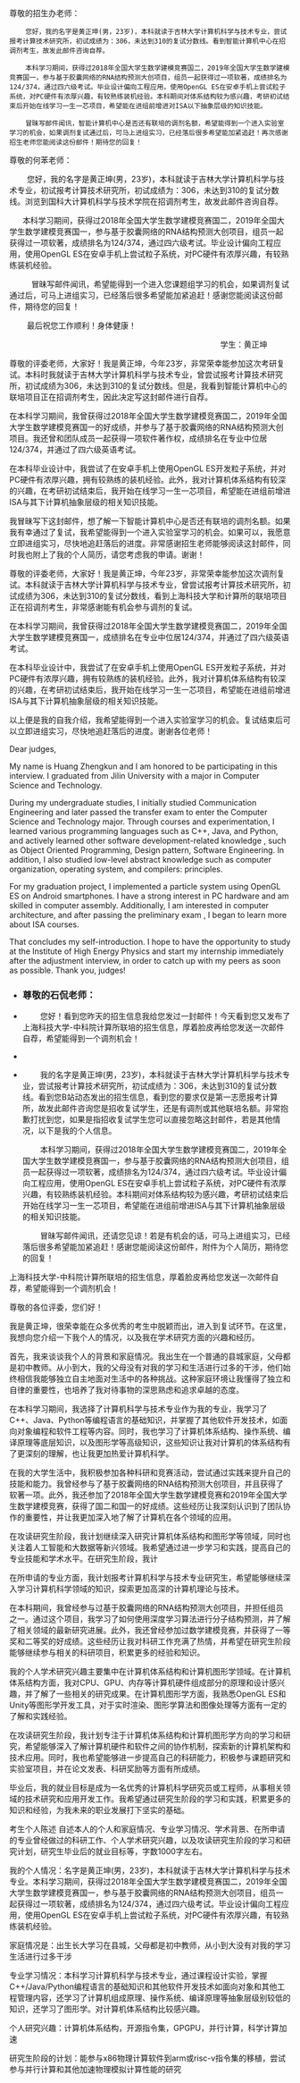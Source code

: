 尊敬的招生办老师：

  
		您好，我的名字是黄正坤(男，23岁)，本科就读于吉林大学计算机科学与技术专业，尝试报考计算技术研究所，初试成绩为：306，未达到310的复试分数线。看到智能计算机中心在招调剂考生，故发此邮件咨询自荐。

		本科学习期间，获得过2018年全国大学生数学建模竞赛国二，2019年全国大学生数学建模竞赛国一，参与基于胶囊网络的RNA结构预测大创项目，组员一起获得过一项软著，成绩排名为124/374，通过四六级考试。毕业设计偏向工程应用，使用OpenGL ES在安卓手机上尝试粒子系统，对PC硬件有浓厚兴趣，有较熟练装机经验。本科期间对体系结构较为感兴趣，考研初试结束后开始在线学习一生一芯项目，希望能在进组前增进对ISA以下抽象层级的知识技能。

		冒昧写邮件闻讯，智能计算机中心是否还有联培的调剂名额，希望能得到一个进入实验室学习的机会，如果调剂复试通过后，可马上进组实习，已经落后很多希望能加紧追赶！再次感谢招生老师您能阅读这份邮件！期待您的回复！

尊敬的何苯老师：  
  
        您好，我的名字是黄正坤(男，23岁)，本科就读于吉林大学计算机科学与技术专业，初试报考计算技术研究所，初试成绩为：306，未达到310的复试分数线。浏览到国科大计算机科学与技术学院在招调剂考生，故发此邮件咨询自荐。
  
      本科学习期间，获得过2018年全国大学生数学建模竞赛国二，2019年全国大学生数学建模竞赛国一，参与基于胶囊网络的RNA结构预测大创项目，组员一起获得过一项软著，成绩排名为124/374，通过四六级考试。毕业设计偏向工程应用，使用OpenGL ES在安卓手机上尝试粒子系统，对PC硬件有浓厚兴趣，有较熟练装机经验。 
  
          冒昧写邮件闻讯，希望能得到一个进入您课题组学习的机会，如果调剂复试通过后，可马上进组实习，已经落后很多希望能加紧追赶！感谢您能阅读这份邮件，期待您的回复！  
  
        最后祝您工作顺利！身体健康！  
  
                                                                                                学生：黄正坤








尊敬的评委老师，大家好！我是黄正坤，今年23岁，非常荣幸能参加这次考研复试。本科时我就读于吉林大学计算机科学与技术专业，曾尝试报考计算技术研究所，初试成绩为306，未达到310的复试分数线。但是，我看到智能计算机中心的联培项目正在招调剂考生，因此决定写这封邮件进行自荐。

在本科学习期间，我曾获得过2018年全国大学生数学建模竞赛国二，2019年全国大学生数学建模竞赛国一的好成绩，并参与了基于胶囊网络的RNA结构预测大创项目。我还曾和团队成员一起获得一项软件著作权，成绩排名在专业中位居124/374，并通过了四六级英语考试。

在本科毕业设计中，我尝试了在安卓手机上使用OpenGL ES开发粒子系统，并对PC硬件有浓厚兴趣，拥有较熟练的装机经验。此外，我对计算机体系结构有较深的兴趣，在考研初试结束后，我开始在线学习一生一芯项目，希望能在进组前增进ISA与其下计算机抽象层级的相关知识技能。

我冒昧写下这封邮件，想了解一下智能计算机中心是否还有联培的调剂名额。如果我有幸通过了复试，我希望能得到一个进入实验室学习的机会。如果可以，我愿意立即进组实习，尽快地追赶落后的进度。非常感谢招生老师能够阅读这封邮件，同时我也附上了我的个人简历，请您考虑我的申请。谢谢！


尊敬的评委老师，大家好！我是黄正坤，今年23岁，非常荣幸能参加这次调剂复试。本科就读于吉林大学计算机科学与技术专业，曾尝试报考计算技术研究所，初试成绩为306，未达到310的复试分数线，看到上海科技大学和计算所的联培项目正在招调剂考生，非常感谢能有机会参与调剂的复试。

在本科学习期间，我曾获得过2018年全国大学生数学建模竞赛国二，2019年全国大学生数学建模竞赛国一，成绩排名在专业中位居124/374，并通过了四六级英语考试。

在本科毕业设计中，我尝试了在安卓手机上使用OpenGL ES开发粒子系统，并对PC硬件有浓厚兴趣，拥有较熟练的装机经验。此外，我对计算机体系结构有较深的兴趣，在考研初试结束后，我开始在线学习一生一芯项目，希望能在进组前增进ISA与其下计算机抽象层级的相关知识技能。

以上便是我的自我介绍，我希望能得到一个进入实验室学习的机会。复试结束后可以立即进组实习，尽快地追赶落后的进度。谢谢各位老师！


Dear judges,

My name is Huang Zhengkun and I am honored to be participating in this interview. I graduated from Jilin University with a major in Computer Science and Technology.

During my undergraduate studies, I initially studied Communication Engineering and later passed the transfer exam to enter the Computer Science and Technology major. Through courses and experimentation, I learned various programming languages such as C++, Java, and Python, and actively learned other software development-related knowledge , such as Object Oriented Programming, Design pattern, Software Engineering. In addition, I also studied low-level abstract knowledge such as computer organization, operating system, and compilers: principles.

For my graduation project, I implemented a particle system using OpenGL ES on Android smartphones. I have a strong interest in PC hardware and am skilled in computer assembly. Additionally, I am interested in computer architecture, and after passing the preliminary exam , I began to learn more about ISA courses.

That concludes my self-introduction. I hope to have the opportunity to study at the Institute of High Energy Physics and start my internship immediately after the adjustment interview, in order to catch up with my peers as soon as possible. Thank you, judges!


 -   ### 尊敬的石侃老师：  
    
-           您好！看到您昨天的招生信息我给您发过一封邮件！今天看到您又发布了上海科技大学-中科院计算所联培的招生信息，厚着脸皮再给您发送一次邮件自荐，希望能得到一个调剂机会！
    
-     
    
-           我的名字是黄正坤(男，23岁)，本科就读于吉林大学计算机科学与技术专业，尝试报考计算技术研究所，初试成绩为：306，未达到310的复试分数线。看到您B站动态发出的招生信息，看到您的要求仅是第一志愿报考计算所，故发此邮件咨询您是招收复试学生，还是有调剂或其他联培名额。非常抱歉打扰到您，如果是指招收复试学生您可以直接忽略这封邮件，若是其他情况，以下是我的个人信息。  
      
            本科学习期间，获得过2018年全国大学生数学建模竞赛国二，2019年全国大学生数学建模竞赛国一，参与基于胶囊网络的RNA结构预测大创项目，组员一起获得过一项软著，成绩排名为124/374，通过四六级考试。毕业设计偏向工程应用，使用OpenGL ES在安卓手机上尝试粒子系统，对PC硬件有浓厚兴趣，有较熟练装机经验。本科期间对体系结构较为感兴趣，考研初试结束后开始在线学习一生一芯项目，希望能在进组前增进ISA与其下计算机抽象层级的相关知识技能。  
      
            冒昧写邮件闻讯，还请您见谅！若是有机会的话，可马上进组实习，已经落后很多希望能加紧追赶！感谢您能阅读这份邮件，附件为个人简历，期待您的回复！


上海科技大学-中科院计算所联培的招生信息，厚着脸皮再给您发送一次邮件自荐，希望能得到一个调剂机会！



尊敬的各位评委，您们好！

我是黄正坤，很荣幸能在众多优秀的考生中脱颖而出，进入到复试环节。在这里，我想向您介绍一下我个人的情况，以及我在学术研究方面的兴趣和经历。

首先，我来谈谈我个人的背景和家庭情况。我出生在一个普通的县城家庭，父母都是初中教师。从小到大，我的父母没有对我的学习和生活进行过多的干涉，他们始终相信我能够独立自主地面对生活中的各种挑战。这种家庭环境让我懂得了独立和自律的重要性，也培养了我对待事物的深思熟虑和追求卓越的态度。

在本科学习期间，我选择了计算机科学与技术专业作为我的专业，我学习了C++、Java、Python等编程语言的基础知识，并掌握了其他软件开发技术，如面向对象编程和软件工程等内容。同时，我也学习了计算机体系结构、操作系统、编译原理等底层知识，以及图形学等高级知识，这些知识让我对计算机的体系结构有了更深刻的理解，也让我更加热爱计算机科学。

在我的大学生活中，我积极参加各种科研和竞赛活动，尝试通过实践来提升自己的技能和能力。我曾经参与了基于胶囊网络的RNA结构预测大创项目，并且获得了软著一项。此外，我还参加了2018年全国大学生数学建模竞赛和2019年全国大学生数学建模竞赛，获得了国二和国一的好成绩。这些经历让我深刻认识到了团队协作的重要性，并让我更加深入地了解了计算机在各个领域的应用。

在攻读研究生阶段，我计划继续深入研究计算机体系结构和图形学等领域，同时也关注着人工智能和大数据等新兴领域。我希望通过进一步学习和实践，提高自己的专业技能和学术水平。在研究生阶段，我计

在所申请的专业方面，我计划报考计算机科学与技术专业研究生，希望能够继续深入学习计算机科学领域的知识，探索更加高深的计算机理论与技术。

在本科期间，我曾经参与过基于胶囊网络的RNA结构预测大创项目，并担任组员之一。通过这个项目，我学习了如何使用深度学习算法进行分子结构预测，并了解了相关领域的最新研究进展。此外，我还曾经参加过数学建模竞赛，并获得了一等奖和二等奖的好成绩。这些经历让我对科研工作充满了热情，并希望在研究生阶段能够继续参与相关的科研项目，积累更多的经验和知识。

我的个人学术研究兴趣主要集中在计算机体系结构和计算机图形学领域。在计算机体系结构方面，我对CPU、GPU、内存等计算机硬件组成部分的原理和设计感兴趣，并了解了一些相关的研究成果。在计算机图形学方面，我熟悉OpenGL ES和Unity等图形学开发工具，对于实时渲染、图形学算法和图像处理等方面有一定的了解和实践经验。

在攻读研究生阶段，我计划专注于计算机体系结构和计算机图形学方向的学习和研究，希望能够深入了解计算机硬件和软件之间的协作机制，探索新的计算机架构和技术应用。同时，我也希望能够进一步提高自己的科研能力，积极参与课题研究和实验室项目，并在论文发表、科研奖励等方面有所成绩。

毕业后，我的就业目标是成为一名优秀的计算机科学研究员或工程师，从事相关领域的技术研究和应用开发工作。我希望通过研究生阶段的学习和实践，积累更多的知识和经验，为我未来的职业发展打下坚实的基础。



考生个人陈述
自述本人的个人和家庭情况、专业学习情况、学术背景、在所申请的专业曾经做过的科研工作、个人学术研究兴趣，以及攻读研究生阶段的学习和研究计划，研究生毕业后的就业目标等，字数1000字左右。

我的个人情况：名字是黄正坤(男，23岁)，本科就读于吉林大学计算机科学与技术专业。本科学习期间，获得过2018年全国大学生数学建模竞赛国二，2019年全国大学生数学建模竞赛国一，参与基于胶囊网络的RNA结构预测大创项目，组员一起获得过一项软著，成绩排名为124/374，通过四六级考试。毕业设计偏向工程应用，使用OpenGL ES在安卓手机上尝试粒子系统，对PC硬件有浓厚兴趣，有较熟练装机经验。

家庭情况是：出生长大学习在县城，父母都是初中教师，从小到大没有对我的学习生活进行过多干涉

专业学习情况：本科学习计算机科学与技术专业，通过课程设计实验，掌握C++/Java/Python编程语言的基础知识和其他软件开发技术如面向对象和其他工程管理内容，还学习了计算机组成原理、操作系统、编译原理等抽象层级别较低的知识，还学习了图形学。对计算机体系结构比较感兴趣。

个人研究兴趣：计算机体系结构，开源指令集，GPGPU，并行计算，科学计算加速

研究生阶段的计划：能参与x86物理计算软件到arm或risc-v指令集的移植，尝试参与并行计算和其他加速物理模拟计算性能的研究